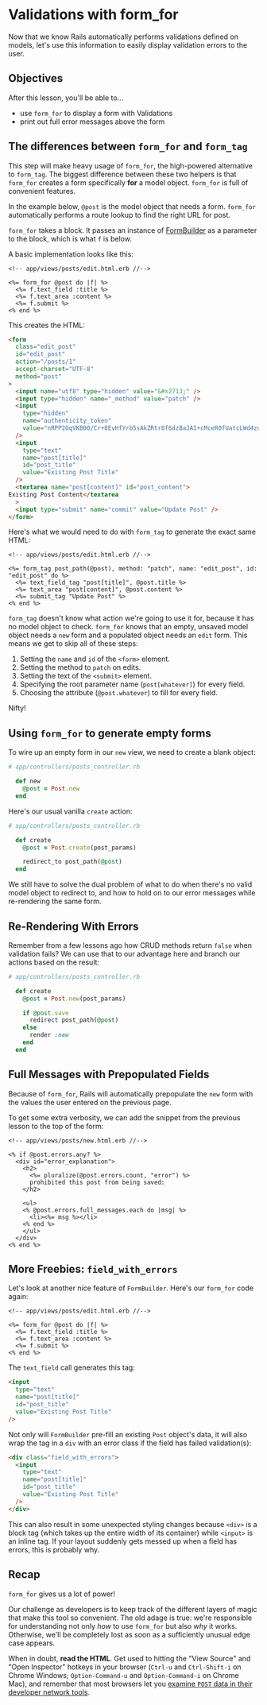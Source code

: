 # Validations with form_for

Now that we know Rails automatically performs validations defined on models, let's use this information to easily display validation errors to the user.

## Objectives

After this lesson, you'll be able to...

- use `form_for` to display a form with Validations
- print out full error messages above the form

## The differences between `form_for` and `form_tag`

This step will make heavy usage of `form_for`, the high-powered alternative to `form_tag`. The biggest difference between these two helpers is that `form_for` creates a form specifically **for** a model object. `form_for` is full of convenient features.

In the example below, `@post` is the model object that needs a form. `form_for` automatically performs a route lookup to find the right URL for post.

`form_for` takes a block. It passes an instance of [FormBuilder](http://api.rubyonrails.org/classes/ActionView/Helpers/FormBuilder.html) as a parameter to the block, which is what `f` is below.

A basic implementation looks like this:

```erb
<!-- app/views/posts/edit.html.erb //-->

<%= form_for @post do |f| %>
  <%= f.text_field :title %>
  <%= f.text_area :content %>
  <%= f.submit %>
<% end %>
```

This creates the HTML:

```html
<form
  class="edit_post"
  id="edit_post"
  action="/posts/1"
  accept-charset="UTF-8"
  method="post"
>
  <input name="utf8" type="hidden" value="&#x2713;" />
  <input type="hidden" name="_method" value="patch" />
  <input
    type="hidden"
    name="authenticity_token"
    value="nRPP2OqVKB00/Cr+8EvHfYrb5sAkZRtr8f6dzBaJAI+cMceR0fUatcLWd4zdwYCpojW2J3QLK6uyBKeFAgZvmw=="
  />
  <input
    type="text"
    name="post[title]"
    id="post_title"
    value="Existing Post Title"
  />
  <textarea name="post[content]" id="post_content">
Existing Post Content</textarea
  >
  <input type="submit" name="commit" value="Update Post" />
</form>
```

Here's what we would need to do with `form_tag` to generate the exact same HTML:

```erb
<!-- app/views/posts/edit.html.erb //-->

<%= form_tag post_path(@post), method: "patch", name: "edit_post", id: "edit_post" do %>
  <%= text_field_tag "post[title]", @post.title %>
  <%= text_area "post[content]", @post.content %>
  <%= submit_tag "Update Post" %>
<% end %>
```

`form_tag` doesn't know what action we're going to use it for, because it has no model object to check. `form_for` knows that an empty, unsaved model object needs a `new` form and a populated object needs an `edit` form. This means we get to skip all of these steps:

1. Setting the `name` and `id` of the `<form>` element.
2. Setting the method to `patch` on edits.
3. Setting the text of the `<submit>` element.
4. Specifying the root parameter name (`post[whatever]`) for every field.
5. Choosing the attribute (`@post.whatever`) to fill for every field.

Nifty!

## Using `form_for` to generate empty forms

To wire up an empty form in our `new` view, we need to create a blank object:

```ruby
# app/controllers/posts_controller.rb

  def new
    @post = Post.new
  end
```

Here's our usual vanilla `create` action:

```ruby
# app/controllers/posts_controller.rb

  def create
    @post = Post.create(post_params)

    redirect_to post_path(@post)
  end
```

We still have to solve the dual problem of what to do when there's no valid model object to redirect to, and how to hold on to our error messages while re-rendering the same form.

## Re-Rendering With Errors

Remember from a few lessons ago how CRUD methods return `false` when validation fails? We can use that to our advantage here and branch our actions based on the result:

```ruby
# app/controllers/posts_controller.rb

  def create
    @post = Post.new(post_params)

    if @post.save
      redirect post_path(@post)
    else
      render :new
    end
  end
```

## Full Messages with Prepopulated Fields

Because of `form_for`, Rails will automatically prepopulate the `new` form with the values the user entered on the previous page.

To get some extra verbosity, we can add the snippet from the previous lesson to the top of the form:

```erb
<!-- app/views/posts/new.html.erb //-->

<% if @post.errors.any? %>
  <div id="error_explanation">
    <h2>
      <%= pluralize(@post.errors.count, "error") %>
      prohibited this post from being saved:
    </h2>

    <ul>
    <% @post.errors.full_messages.each do |msg| %>
      <li><%= msg %></li>
    <% end %>
    </ul>
  </div>
<% end %>
```

## More Freebies: `field_with_errors`

Let's look at another nice feature of `FormBuilder`. Here's our `form_for` code again:

```erb
<!-- app/views/posts/edit.html.erb //-->

<%= form_for @post do |f| %>
  <%= f.text_field :title %>
  <%= f.text_area :content %>
  <%= f.submit %>
<% end %>
```

The `text_field` call generates this tag:

```html
<input
  type="text"
  name="post[title]"
  id="post_title"
  value="Existing Post Title"
/>
```

Not only will `FormBuilder` pre-fill an existing `Post` object's data, it will also wrap the tag in a `div` with an error class if the field has failed validation(s):

```html
<div class="field_with_errors">
  <input
    type="text"
    name="post[title]"
    id="post_title"
    value="Existing Post Title"
  />
</div>
```

This can also result in some unexpected styling changes because `<div>` is a block tag (which takes up the entire width of its container) while `<input>` is an inline tag. If your layout suddenly gets messed up when a field has errors, this is probably why.

## Recap

`form_for` gives us a lot of power!

Our challenge as developers is to keep track of the different layers of magic that make this tool so convenient. The old adage is true: we're responsible for understanding not only _how_ to use `form_for` but also _why_ it works. Otherwise, we'll be completely lost as soon as a sufficiently unusual edge case appears.

When in doubt, **read the HTML**. Get used to hitting the "View Source" and "Open Inspector" hotkeys in your browser (`Ctrl-u` and `Ctrl-Shift-i` on Chrome Windows; `Option-Command-u` and `Option-Command-i` on Chrome Mac), and remember that most browsers let you [examine `POST` data in their developer network tools](http://superuser.com/questions/395919/where-is-the-post-tab-in-chrome-developer-tools-network).

